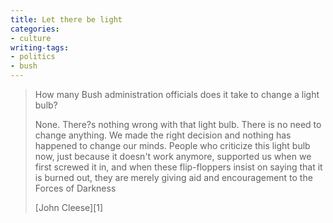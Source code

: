 ```yaml
---
title: Let there be light
categories:
- culture
writing-tags:
- politics
- bush
---
```


> How many Bush administration officials does it take to change a light bulb?
> 
> None. There?s nothing wrong with that light bulb. There is no need to change anything. We made the right decision and nothing has happened to change our minds. People who criticize this light bulb now, just because it doesn't work anymore, supported us when we first screwed it in, and when these flip-floppers insist on saying that it is burned out, they are merely giving aid and encouragement to the Forces of Darkness
> 
> <footer>[John Cleese][1]</footer>

   [1]: http://www.thejohncleese.com/
